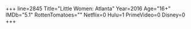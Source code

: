 +++
line=2845
Title="Little Women: Atlanta"
Year=2016
Age="16+"
IMDb="5.1"
RottenTomatoes=""
Netflix=0
Hulu=1
PrimeVideo=0
Disney=0
+++

